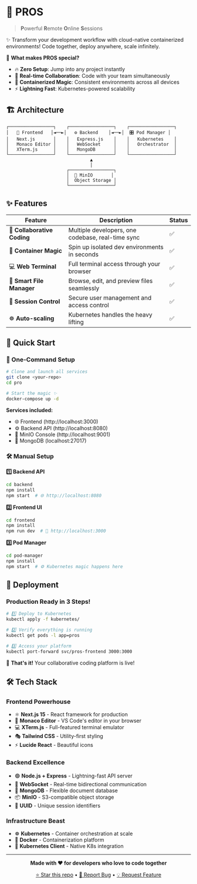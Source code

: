 # 🚀 PROS

> **P**owerful **R**emote **O**nline **S**essions

✨ Transform your development workflow with cloud-native containerized environments! Code together, deploy anywhere, scale infinitely.

🎯 **What makes PROS special?**
- 🔥 **Zero Setup**: Jump into any project instantly
- 👥 **Real-time Collaboration**: Code with your team simultaneously
- 🐳 **Containerized Magic**: Consistent environments across all devices
- ⚡ **Lightning Fast**: Kubernetes-powered scalability

## 🏗️ Architecture

```
┌─────────────────┐    ┌─────────────────┐    ┌─────────────────┐
│   🎨 Frontend   │◄──►│   ⚙️ Backend    │◄──►│  🎛️ Pod Manager │
│   Next.js       │    │   Express.js    │    │   Kubernetes    │
│   Monaco Editor │    │   WebSocket     │    │   Orchestrator  │
│   XTerm.js      │    │   MongoDB       │    │                 │
└─────────────────┘    └─────────────────┘    └─────────────────┘
                                ▲
                                │
                       ┌─────────────────┐
                       │  💾 MinIO       │
                       │  Object Storage │
                       └─────────────────┘
```

## ✨ Features

| Feature | Description | Status |
|---------|-------------|--------|
| 👥 **Collaborative Coding** | Multiple developers, one codebase, real-time sync | ✅ |
| 🐳 **Container Magic** | Spin up isolated dev environments in seconds | ✅ |
| 💻 **Web Terminal** | Full terminal access through your browser | ✅ |
| 📁 **Smart File Manager** | Browse, edit, and preview files seamlessly | ✅ |
| 🔐 **Session Control** | Secure user management and access control | ✅ |
| ☸️ **Auto-scaling** | Kubernetes handles the heavy lifting | ✅ |

## 🚀 Quick Start

### 🎯 One-Command Setup
```bash
# Clone and launch all services
git clone <your-repo>
cd pro

# Start the magic ✨
docker-compose up -d
```

**Services included:**
- 🌐 Frontend (http://localhost:3000)
- ⚙️ Backend API (http://localhost:8080)
- 💾 MinIO Console (http://localhost:9001)
- 🍃 MongoDB (localhost:27017)

### 🛠️ Manual Setup

**1️⃣ Backend API**
```bash
cd backend
npm install
npm start  # 🌐 http://localhost:8080
```

**2️⃣ Frontend UI**
```bash
cd frontend
npm install
npm run dev  # 🎨 http://localhost:3000
```

**3️⃣ Pod Manager**
```bash
cd pod-manager
npm install
npm start  # ⚙️ Kubernetes magic happens here
```

## 🚢 Deployment

### Production Ready in 3 Steps!

```bash
# 1️⃣ Deploy to Kubernetes
kubectl apply -f kubernetes/

# 2️⃣ Verify everything is running
kubectl get pods -l app=pros

# 3️⃣ Access your platform
kubectl port-forward svc/pros-frontend 3000:3000
```

🎉 **That's it!** Your collaborative coding platform is live!

## 🛠️ Tech Stack

### Frontend Powerhouse
- ⚛️ **Next.js 15** - React framework for production
- 🎨 **Monaco Editor** - VS Code's editor in your browser
- 💻 **XTerm.js** - Full-featured terminal emulator
- 🎭 **Tailwind CSS** - Utility-first styling
- ⚡ **Lucide React** - Beautiful icons

### Backend Excellence
- 🟢 **Node.js + Express** - Lightning-fast API server
- 🔌 **WebSocket** - Real-time bidirectional communication
- 🍃 **MongoDB** - Flexible document database
- 📦 **MinIO** - S3-compatible object storage
- 🔑 **UUID** - Unique session identifiers

### Infrastructure Beast
- ☸️ **Kubernetes** - Container orchestration at scale
- 🐳 **Docker** - Containerization platform
- 🔧 **Kubernetes Client** - Native K8s integration

---

<div align="center">

**Made with ❤️ for developers who love to code together**

[⭐ Star this repo](.) • [🐛 Report Bug](.) • [💡 Request Feature](.)

</div>